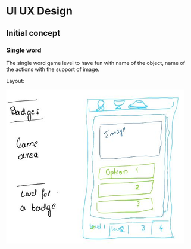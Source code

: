 # UI UX Design

## Initial concept

### Single word

The single word game level to have fun with name of the object, name of the actions with the support of image.

Layout:

![Singe worl game layout](img/210313_uiux_01.JPG)
